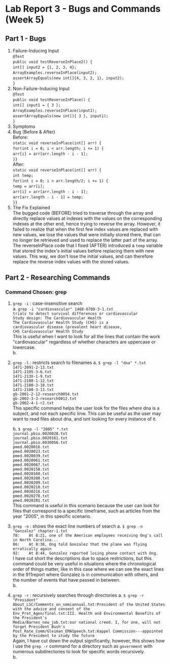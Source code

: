 # Lab Report 3 - Bugs and Commands (Week 5)
## Part 1 - Bugs
1. Failure-Inducing Input<br>
`@Test`<br>
   `public void testReverseInPlace2() {`<br>
    `int[] input2 = {1, 2, 3, 4};`<br>
    `ArrayExamples.reverseInPlace(input2);`<br>
    `assertArrayEquals(new int[]{4, 3, 2, 1}, input2);`<br>
	`}`
2. Non-Failure-Inducing Input<br>
`@Test` <br>
 `public void testReverseInPlace() {`<br>
    `int[] input1 = { 3 };`<br>
    `ArrayExamples.reverseInPlace(input1);`<br>
    `assertArrayEquals(new int[]{ 3 }, input1);`<br>
	`}`
4. Symptoms<br>
5. Bug (Before & After)<br>
   Before:<br>
     `static void reverseInPlace(int[] arr) {`<br>
    `for(int i = 0; i < arr.length; i += 1) {`<br>
     `arr[i] = arr[arr.length - i - 1];`<br>
    `}}`<br>
   After:<br>
    `static void reverseInPlace(int[] arr) {`<br>
    `int temp;`<br>
    `for(int i = 0; i < arr.length/2; i += 1) {`<br>
      `temp = arr[i];`<br>
      `arr[i] = arr[arr.length - i - 1];`<br>
      `arr[arr.length - i - 1] = temp;`<br>
    `}}`<br>
7. The Fix Explained<br>
   The bugged code (BEFORE) tried to traverse through the array and directly replace values at indexes with the values on the corresponding indexes at the other end, hence trying to reverse the array. However, it failed to realize that when the first few index values are replaced with new values, we lose the values that were initially stored there, that can no longer be retrieved and used to replace the latter part of the array. The reverseInPlace code that I fixed (AFTER) introduced a `temp` variable that stored the index's initial values before replacing them with new values. This way, we don't lose the initial values, and can therefore replace the reverse index values with the stored values.  
## Part 2 - Researching Commands
### Command Chosen: grep
1. `grep -i` : case-insensitive search<br>
a.
   `grep -i "cardiovascular" 1468-6708-3-1.txt`<br>
        `trials to detect survival differences or cardiovascular`<br>
          `Study design: The Cardiovascular Health`<br>
          `The Cardiovascular Health Study (CHS) is a`<br>
          `cardiovascular disease (prevalent heart disease,`<br>
        `CHS Cardiovascular Health Study`<br>
	This is useful when I want to look for all the lines that contain the work "cardiovascular" regardless of whether characters are uppercase or lowercase.<br>
b.

3. `grep -l` : restricts search to filenames
   a. `$ grep -l "dna" *.txt`<br>
`1471-2091-2-13.txt`<br>
`1471-2105-3-6.txt`<br>
`1471-213X-1-9.txt`<br>
`1471-2180-1-12.txt`<br>
`1471-2180-3-10.txt`<br>
`1471-2180-3-13.txt`<br>
`gb-2001-2-12-research0054.txt`<br>
`gb-2002-3-3-research0012.txt`<br>
`gb-2002-4-1-r2.txt`<br>
This specific command helps the user look for the files where dna is a subject, and not each specific linw. This can be useful as the user may want to read files about dna, and isnt looking for every instance of it.<br>

   b.
   `$ grep -l "2005" *.txt`<br>
`journal.pbio.0020028.txt`<br>
`journal.pbio.0020161.txt`<br>
`journal.pbio.0030056.txt`<br>
`pmed.0020016.txt`<br>
`pmed.0020023.txt`<br>
`pmed.0020039.txt`<br>
`pmed.0020061.txt`<br>
`pmed.0020067.txt`<br>
`pmed.0020158.txt`<br>
`pmed.0020160.txt`<br>
`pmed.0020208.txt`<br>
`pmed.0020209.txt`<br>
`pmed.0020210.txt`<br>
`pmed.0020216.txt`<br>
`pmed.0020278.txt`<br>
`pmed.0020281.txt`<br>
This command is useful in this scenario because the user can look for files that correspond to a specific timeframe, such as articles from the year "2005", in this specific scenario.
5. `grep -n` : shows the exact line numbers of search
   a.
   `$ grep -n "Gonzalez" chapter-1.txt`<br>
`78:    At 8:21, one of the American employees receiving Ong's call in North Carolina...`<br>
`86:    At 8:38, Ong told Gonzalez that the plane was flying erratically again`<br>
`92:    At 8:44, Gonzalez reported losing phone contact with Ong.`<br>
I have cut short the descriptions due to space restrictions, but this command could be very useful in situations where the chronological order of things matter, like in this case where we can see the exact lines in the 911report where Gonzalez is in communication with others, and the number of events that have passed in between.<br>
   b.
   
7. `grep -r` : recursively searches through directories
   a.
   `$ grep -r "President"`<br>
`About_LSC/Comments_on_semiannual.txt:President of the United States with the advice and consent of the`<br>
`Env_Prot_Agen/final.txt:III. Health and Environmental Benefits of the President's`<br>
`Media/Barnes_new_job.txt:our national creed. I, for one, will not forget President Bush's`<br>
`Post_Rate_Comm/Gleiman_EMASpeech.txt:Kappel Commission---appointed by the President to study the future`<br>
Again, I have cut down the output significantly, however, this shows how I use the `grep -r` command for a directory such as `government` with numerous subdirectories to look for specific words recursively.<br>
   b.
   
   
